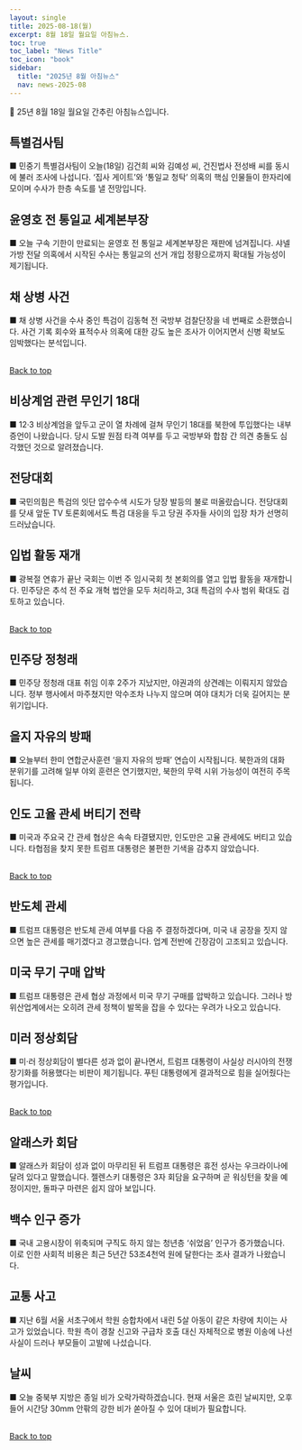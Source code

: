 ```yaml
---
layout: single
title: 2025-08-18(월)
excerpt: 8월 18일 월요일 아침뉴스.
toc: true
toc_label: "News Title"
toc_icon: "book"
sidebar:
  title: "2025년 8월 아침뉴스"
  nav: news-2025-08
---
```


📮 25년 8월 18일 월요일 간추린 아침뉴스입니다.

## 특별검사팀
■ 민중기 특별검사팀이 오늘(18일) 김건희 씨와 김예성 씨, 건진법사 전성배 씨를 동시에 불러 조사에 나섭니다. ‘집사 게이트’와 ‘통일교 청탁’ 의혹의 핵심 인물들이 한자리에 모이며 수사가 한층 속도를 낼 전망입니다.

## 윤영호 전 통일교 세계본부장
■ 오늘 구속 기한이 만료되는 윤영호 전 통일교 세계본부장은 재판에 넘겨집니다. 샤넬 가방 전달 의혹에서 시작된 수사는 통일교의 선거 개입 정황으로까지 확대될 가능성이 제기됩니다.

## 채 상병 사건
■ 채 상병 사건을 수사 중인 특검이 김동혁 전 국방부 검찰단장을 네 번째로 소환했습니다. 사건 기록 회수와 표적수사 의혹에 대한 강도 높은 조사가 이어지면서 신병 확보도 임박했다는 분석입니다.

<br>
<a href="#" class="btn btn--success">Back to top</a>
<br> 

## 비상계엄 관련 무인기 18대
■ 12·3 비상계엄을 앞두고 군이 열 차례에 걸쳐 무인기 18대를 북한에 투입했다는 내부 증언이 나왔습니다. 당시 도발 원점 타격 여부를 두고 국방부와 합참 간 의견 충돌도 심각했던 것으로 알려졌습니다.

## 전당대회
■ 국민의힘은 특검의 잇단 압수수색 시도가 당장 발등의 불로 떠올랐습니다. 전당대회를 닷새 앞둔 TV 토론회에서도 특검 대응을 두고 당권 주자들 사이의 입장 차가 선명히 드러났습니다.

## 입법 활동 재개
■ 광복절 연휴가 끝난 국회는 이번 주 임시국회 첫 본회의를 열고 입법 활동을 재개합니다. 민주당은 추석 전 주요 개혁 법안을 모두 처리하고, 3대 특검의 수사 범위 확대도 검토하고 있습니다.

<br>
<a href="#" class="btn btn--success">Back to top</a>
<br> 

## 민주당 정청래
■ 민주당 정청래 대표 취임 이후 2주가 지났지만, 야권과의 상견례는 이뤄지지 않았습니다. 정부 행사에서 마주쳤지만 악수조차 나누지 않으며 여야 대치가 더욱 길어지는 분위기입니다.

## 을지 자유의 방패
■ 오늘부터 한미 연합군사훈련 ‘을지 자유의 방패’ 연습이 시작됩니다. 북한과의 대화 분위기를 고려해 일부 야외 훈련은 연기했지만, 북한의 무력 시위 가능성이 여전히 주목됩니다.

## 인도 고율 관세 버티기 전략
■ 미국과 주요국 간 관세 협상은 속속 타결됐지만, 인도만은 고율 관세에도 버티고 있습니다. 타협점을 찾지 못한 트럼프 대통령은 불편한 기색을 감추지 않았습니다.

<br>
<a href="#" class="btn btn--success">Back to top</a>
<br> 

## 반도체 관세
■ 트럼프 대통령은 반도체 관세 여부를 다음 주 결정하겠다며, 미국 내 공장을 짓지 않으면 높은 관세를 매기겠다고 경고했습니다. 업계 전반에 긴장감이 고조되고 있습니다.

## 미국 무기 구매 압박
■ 트럼프 대통령은 관세 협상 과정에서 미국 무기 구매를 압박하고 있습니다. 그러나 방위산업계에서는 오히려 관세 정책이 발목을 잡을 수 있다는 우려가 나오고 있습니다.

## 미러 정상회담
■ 미·러 정상회담이 별다른 성과 없이 끝나면서, 트럼프 대통령이 사실상 러시아의 전쟁 장기화를 허용했다는 비판이 제기됩니다. 푸틴 대통령에게 결과적으로 힘을 실어줬다는 평가입니다.

<br>
<a href="#" class="btn btn--success">Back to top</a>
<br> 

## 알래스카 회담
■ 알래스카 회담이 성과 없이 마무리된 뒤 트럼프 대통령은 휴전 성사는 우크라이나에 달려 있다고 말했습니다. 젤렌스키 대통령은 3자 회담을 요구하며 곧 워싱턴을 찾을 예정이지만, 돌파구 마련은 쉽지 않아 보입니다.

## 백수 인구 증가
■ 국내 고용시장이 위축되며 구직도 하지 않는 청년층 ‘쉬었음’ 인구가 증가했습니다. 이로 인한 사회적 비용은 최근 5년간 53조4천억 원에 달한다는 조사 결과가 나왔습니다.

## 교통 사고
■ 지난 6월 서울 서초구에서 학원 승합차에서 내린 5살 아동이 같은 차량에 치이는 사고가 있었습니다. 학원 측이 경찰 신고와 구급차 호출 대신 자체적으로 병원 이송에 나선 사실이 드러나 부모들이 고발에 나섰습니다.

## 날씨
■ 오늘 중북부 지방은 종일 비가 오락가락하겠습니다. 현재 서울은 흐린 날씨지만, 오후 들어 시간당 30mm 안팎의 강한 비가 쏟아질 수 있어 대비가 필요합니다.

<br>
<a href="#" class="btn btn--success">Back to top</a>
<br> 
